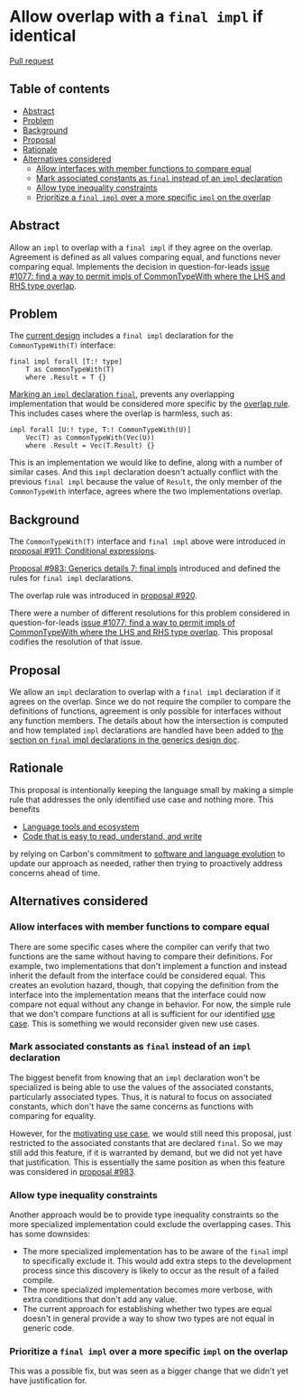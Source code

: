 # Allow overlap with a `final impl` if identical

<!--
Part of the Carbon Language project, under the Apache License v2.0 with LLVM
Exceptions. See /LICENSE for license information.
SPDX-License-Identifier: Apache-2.0 WITH LLVM-exception
-->

[Pull request](https://github.com/carbon-language/carbon-lang/pull/2868)

<!-- toc -->

## Table of contents

-   [Abstract](#abstract)
-   [Problem](#problem)
-   [Background](#background)
-   [Proposal](#proposal)
-   [Rationale](#rationale)
-   [Alternatives considered](#alternatives-considered)
    -   [Allow interfaces with member functions to compare equal](#allow-interfaces-with-member-functions-to-compare-equal)
    -   [Mark associated constants as `final` instead of an `impl` declaration](#mark-associated-constants-as-final-instead-of-an-impl-declaration)
    -   [Allow type inequality constraints](#allow-type-inequality-constraints)
    -   [Prioritize a `final impl` over a more specific `impl` on the overlap](#prioritize-a-final-impl-over-a-more-specific-impl-on-the-overlap)

<!-- tocstop -->

## Abstract

Allow an `impl` to overlap with a `final impl` if they agree on the overlap.
Agreement is defined as all values comparing equal, and functions never
comparing equal. Implements the decision in question-for-leads
[issue #1077: find a way to permit impls of CommonTypeWith where the LHS and RHS type overlap](https://github.com/carbon-language/carbon-lang/issues/1077).

## Problem

The
[current design](https://github.com/carbon-language/carbon-lang/blob/trunk/docs/design/expressions/if.md#same-type)
includes a `final impl` declaration for the `CommonTypeWith(T)` interface:

```carbon
final impl forall [T:! type]
    T as CommonTypeWith(T)
    where .Result = T {}
```

[Marking an `impl` declaration `final`](/docs/design/generics/details.md#final-impl-declarations),
prevents any overlapping implementation that would be considered more specific
by the [overlap rule](/docs/design/generics/details.md#overlap-rule). This
includes cases where the overlap is harmless, such as:

```carbon
impl forall [U:! type, T:! CommonTypeWith(U)]
    Vec(T) as CommonTypeWith(Vec(U))
    where .Result = Vec(T.Result) {}
```

This is an implementation we would like to define, along with a number of
similar cases. And this `impl` declaration doesn't actually conflict with the
previous `final impl` because the value of `Result`, the only member of the
`CommonTypeWith` interface, agrees where the two implementations overlap.

## Background

The `CommonTypeWith(T)` interface and `final impl` above were introduced in
[proposal #911: Conditional expressions](https://github.com/carbon-language/carbon-lang/pull/911).

[Proposal #983: Generics details 7: final impls](https://github.com/carbon-language/carbon-lang/pull/983)
introduced and defined the rules for `final impl` declarations.

The overlap rule was introduced in
[proposal #920](https://github.com/carbon-language/carbon-lang/pull/920).

There were a number of different resolutions for this problem considered in
question-for-leads
[issue #1077: find a way to permit impls of CommonTypeWith where the LHS and RHS type overlap](https://github.com/carbon-language/carbon-lang/issues/1077).
This proposal codifies the resolution of that issue.

## Proposal

We allow an `impl` declaration to overlap with a `final impl` declaration if it
agrees on the overlap. Since we do not require the compiler to compare the
definitions of functions, agreement is only possible for interfaces without any
function members. The details about how the intersection is computed and how
templated `impl` declarations are handled have been added to
[the section on `final` impl declarations in the generics design doc](/docs/design/generics/details.md#final-impl-declarations).

## Rationale

This proposal is intentionally keeping the language small by making a simple
rule that addresses the only identified use case and nothing more. This benefits

-   [Language tools and ecosystem](/docs/project/goals.md#language-tools-and-ecosystem)
-   [Code that is easy to read, understand, and write](/docs/project/goals.md#code-that-is-easy-to-read-understand-and-write)

by relying on Carbon's commitment to
[software and language evolution](/docs/project/goals.md#software-and-language-evolution)
to update our approach as needed, rather then trying to proactively address
concerns ahead of time.

## Alternatives considered

### Allow interfaces with member functions to compare equal

There are some specific cases where the compiler can verify that two functions
are the same without having to compare their definitions. For example, two
implementations that don't implement a function and instead inherit the default
from the interface could be considered equal. This creates an evolution hazard,
though, that copying the definition from the interface into the implementation
means that the interface could now compare not equal without any change in
behavior. For now, the simple rule that we don't compare functions at all is
sufficient for our identified [use case](#problem). This is something we would
reconsider given new use cases.

### Mark associated constants as `final` instead of an `impl` declaration

The biggest benefit from knowing that an `impl` declaration won't be specialized
is being able to use the values of the associated constants, particularly
associated types. Thus, it is natural to focus on associated constants, which
don't have the same concerns as functions with comparing for equality.

However, for the [motivating use case](#problem), we would still need this
proposal, just restricted to the associated constants that are declared `final`.
So we may still add this feature, if it is warranted by demand, but we did not
yet have that justification. This is essentially the same position as when this
feature was considered in
[proposal #983](/proposals/p0983.md#final-associated-constants-instead-of-final-impls).

### Allow type inequality constraints

Another approach would be to provide type inequality constraints so the more
specialized implementation could exclude the overlapping cases. This has some
downsides:

-   The more specialized implementation has to be aware of the `final` impl to
    specifically exclude it. This would add extra steps to the development
    process since this discovery is likely to occur as the result of a failed
    compile.
-   The more specialized implementation becomes more verbose, with extra
    conditions that don't add any value.
-   The current approach for establishing whether two types are equal doesn't in
    general provide a way to show two types are not equal in generic code.

### Prioritize a `final impl` over a more specific `impl` on the overlap

This was a possible fix, but was seen as a bigger change that we didn't yet have
justification for.
